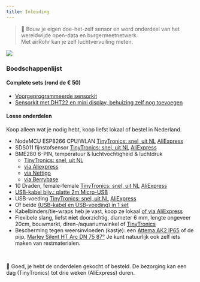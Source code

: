 ```yaml
---
title: Inleiding
---
```

> 🚧 Bouw je eigen doe-het-zelf sensor en word onderdeel van het wereldwijde open-data en burgermeetnetwerk. <br> Met airRohr kan je zelf luchtvervuiling meten.


<img src="../docs/airrohr/particulate-matter-air-quality-sensor-kit.jpeg" loading="lazy"/>

### Boodschappenlijst
#### Complete sets (rond de € 50)
* [Voorgeprogrammeerde sensorkit](https://nettigo.eu/products/luftdaten-org-pl-kit-sds011-bme280)
* [Sensorkit met DHT22 en mini display, behuizing zelf nog toevoegen](https://www.tinytronics.nl/shop/nl/luchtwachters-delft-maak-zelf-een-fijnstofmeter-workshop-kit)

#### Losse onderdelen
Koop alleen wat je nodig hebt, koop liefst lokaal of bestel in Nederland.
* NodeMCU ESP8266 CPU/WLAN [TinyTronics: snel, uit NL](https://www.tinytronics.nl/shop/nl/communicatie/wi-fi/esp8266-nodemcu-v2) [AliExpress](https://www.aliexpress.com/wholesale?groupsort=1&SortType=price_asc&SearchText=nodemcu+v3+esp8266+ch340)
* SDS011 fijnstofsensor [TinyTronics: snel, uit NL](https://www.tinytronics.nl/shop/nl/sensoren/temperatuur-lucht-vochtigheid/nova-sds011-hoge-precisie-laser-stofsensor) [AliExpress](http://www.aliexpress.com/wholesale?groupsort=1&SortType=price_asc&SearchText=sds011) 
* BME280 6-PIN, temperatuur & luchtvochtigheid & luchtdruk
  - [TinyTronics: snel, uit NL](https://www.tinytronics.nl/shop/nl/sensoren/temperatuur-lucht-vochtigheid/bme280-digitale-barometer-druk-en-vochtigheid-sensor-module)
  - [via Aliexpress](https://www.aliexpress.com/wholesale?catId=0&initiative_id=SB_20200308040440&SearchText=bme280+-5V+%2B3.3V)
  - [via Nettigo](https://nettigo.eu/products/module-pressure-humidity-and-temperature-sensor-bosch-bme280)
  - [via Berrybase](https://www.berrybase.de/bauelemente/sensoren-module/feuchtigkeit/bme680-breakout-board-4in1-sensor-f-252-r-temperatur-luftfeuchtigkeit-luftdruck-und-luftg-252-t)
* 10 Draden, female-female [TinyTronics: snel, uit NL](https://www.tinytronics.nl/shop/nl/kabels/prototype-draden/dupont-jumper-draad-female-female-20cm-10-draden) [AliExpress](http://www.aliexpress.com/wholesale?groupsort=1&SortType=price_asc&SearchText=Dupont+cable+20cm+female-female)
* [USB-kabel bijv.: platte 2m Micro-USB](https://www.aliexpress.com/wholesale?catId=0&initiative_id=SB_20200308040708&SearchText=micro+usb+flat+cable+2m)
* USB-voeding [TinyTronics: snel, uit NL](https://www.tinytronics.nl/shop/nl/voedingen/5v/goobay-49529-micro-usb-voeding-5v-1a-zwart) [AliExpress](https://www.aliexpress.com/wholesale?catId=0&initiative_id=SB_20200308040834&SearchText=single+micro+usb+eu+power+supply)
* Of beide [(USB-kabel en USB-voeding) in 1 set](https://www.tinytronics.nl/shop/nl/voedingen/5v/goobay-44982-usb-voeding-met-micro-usb-kabel-5v-1a-zwart)
* Kabelbinders/tie-wraps heb je vast, koop ze lokaal [of via AliExpress](https://www.aliexpress.com/wholesale?catId=0&initiative_id=SB_20200308040852&SearchText=cable+straps)
* Flexibele slang, liefst **niet** doorzichtig, diameter 6 mm, lengte ongeveer 20cm, bouwmarkt, diren-/aquariumwinkel of [TinyTronics](https://www.tinytronics.nl/shop/nl/robotica/toebehoren/waterslang-voor-onderwaterpomp-verticaal-horizontaal-3-6v-transparant-20cm)
* Bescherming tegen weersinvloeden (kastje): een [Attema AK2 IP65](https://www.elektroshop.nl/attema-kabeldoos-ak2-ip65-3-wartels-cable-mate-2290-nl.html) of de pijp, [Marley Silent HT Arc DN 75 87°](https://www.bauhaus.info/rohrsysteme/marley-ht-bogen-/p/13625028)
Je kunt natuurlijk ook zelf iets maken van restmaterialen.

<br>

🙌 Goed, je hebt de onderdelen gekocht of besteld.
De bezorging kan een dag (TinyTronics) tot drie weken (AliExpress) duren.

